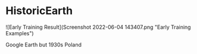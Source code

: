 # HistoricEarth

![Early Training Result](Screenshot 2022-06-04 143407.png "Early Training Examples")

Google Earth but 1930s Poland
